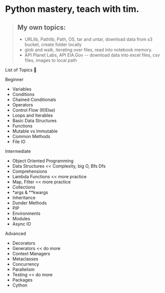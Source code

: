 # Python mastery, teach with tim.  

> ## My own topics:
>  * URLlib, Pathlib, Path, OS, tar and untar, download data from s3 bucket, create folder locally
>  * glob and walk, iterating over files, read into notebook memory.
>  * API Planet Labs, API EIA.Gov -- download data into excel files, csv files, images to local path  


List of Topics 📘  

Beginner
- Variables
- Conditions
- Chained Conditionals
- Operators
- Control Flow (If/Else)
- Loops and Iterables
- Basic Data Structures
- Functions
- Mutable vs Immutable
- Common Methods
- File IO  

Intermediate
- Object Oriented Programming
- Data Structures  <<  Complexity, big O, Bfs Dfs
- Comprehensions 
- Lambda Functions << more practice  
- Map, Filter  << more practice  
- Collections
- *args & **kwargs
- Inheritance
- Dunder Methods   
- PIP
- Environments
- Modules
- Async IO 

Advanced
- Decorators 
- Generators << do more
- Context Managers
- Metaclasses 
- Concurrency   
- Parallelism  
- Testing   << do more 
- Packages 
- Cython    


